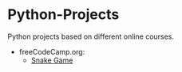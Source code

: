 # Python-Projects
 Python projects based on different online courses.
 * freeCodeCamp.org:
    * [Snake Game](https://github.com/RenatoFranconere/Python-Projects/tree/main/snake-game)